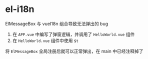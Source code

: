 # el-i18n

ElMessageBox 与 vueI18n 组合导致无法弹出的 bug

1. 在 `APP.vue` 中编写了弹窗逻辑，并调用了 `HelloWorld.vue` 组件
2. 在 `HelloWorld.vue` 组件中使用 `$t`



将 `ElMessageBox` 全局注册后就可以正常弹出，在 main 中已经注释掉了